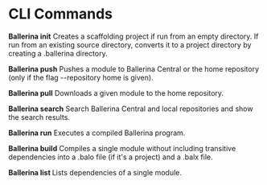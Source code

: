 # CLI Commands

**Ballerina init**
Creates a scaffolding project if run from an empty directory. If run from an existing source directory, converts it to a project directory by creating a .ballerina directory.

**Ballerina push**
Pushes a module to Ballerina Central or the home repository (only if the flag --repository home is given).

**Ballerina pull**
Downloads a given module to the home repository.

**Ballerina search**
Search Ballerina Central and local repositories and show the search results.

**Ballerina run**
Executes a compiled Ballerina program.

**Ballerina build**
Compiles a single module without including transitive dependencies into a .balo file (if it's a project) and a .balx file.

**Ballerina list <module-name>**
Lists dependencies of a single module.
